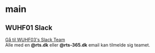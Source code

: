 # main

## **WUHF01 Slack**

[Gå til WUHF03's Slack Team](https://wuhf03.slack.com)<br>
Alle med en **@rts.dk** eller **@rts-365.dk** email kan tilmelde sig teamet.

